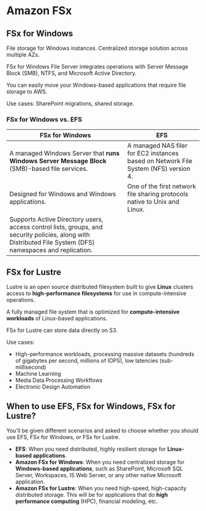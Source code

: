 # Amazon FSx

## FSx for Windows

File storage for Windows instances. Centralized storage solution across multiple AZs.

FSx for Windows File Server integrates operations with Server Message Block (SMB), NTFS, and Microsoft Active Directory.

You can easily move your Windows-based applications that require file storage to AWS.

Use cases: SharePoint migrations, shared storage.


### FSx for Windows vs. EFS

| FSx for Windows | EFS                     |
|-----------------------------------------|-----------------------------------------------|
| A managed Windows Server that **runs Windows Server Message Block** (SMB)-based file services.   | A managed NAS filer for EC2 instances based on Network File System (NFS) version 4. |
| Designed for Windows and Windows applications. | One of the first network file sharing protocols native to Unix and Linux.           |
| Supports Active Directory users, access control lists, groups, and security policies, along with Distributed File System (DFS) namespaces and replication. |  |


## FSx for Lustre

Lustre is an open source distributed filesystem built to give **Linux** clusters access to **high-performance filesystems** for use in compute-intensive operations.

A fully managed file system that is optimized for **compute-intensive workloads** of Linux-based applications.

FSx for Lustre can store data directly on S3.

Use cases:
- High-performance workloads, processing massive datasets (hundreds of gigabytes per second, millions of IOPS), low latencies (sub-millisecond)
- Machine Learning
- Media Data Processing Workflows
- Electronic Design Automation


## When to use EFS, FSx for Windows, FSx for Lustre?

You'll be given different scenarios and asked to choose whether you should use EFS, FSx for Windows, or FSx for Lustre.

- **EFS**: When you need distributed, highly resilient storage for **Linux-based applications**.
- **Amazon FSx for Windows**: When you need centralized storage for **Windows-based applications**, such as SharePoint, Microsoft SQL Server, Workspaces, IS Web Server, or any other native Microsoft application.
- **Amazon FSx for Lustre**: When you need high-speed, high-capacity distributed storage. This will be for applications that do **high performance computing** (HPC), financial modeling, etc.